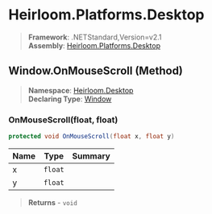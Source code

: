 # Heirloom.Platforms.Desktop

> **Framework**: .NETStandard,Version=v2.1  
> **Assembly**: [Heirloom.Platforms.Desktop][0]

## Window.OnMouseScroll (Method)

> **Namespace**: [Heirloom.Desktop][0]  
> **Declaring Type**: [Window][1]

### OnMouseScroll(float, float)

```cs
protected void OnMouseScroll(float x, float y)
```

| Name | Type    | Summary |
|------|---------|---------|
| x    | `float` |         |
| y    | `float` |         |

> **Returns** - `void`

[0]: ../../../Heirloom.Platforms.Desktop.md
[1]: ../Window.md
